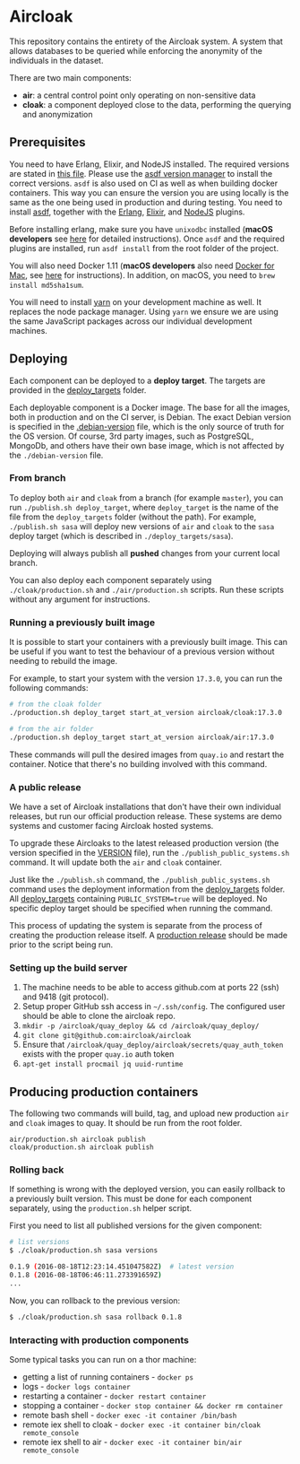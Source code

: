 Aircloak
========

This repository contains the entirety of the Aircloak system.
A system that allows databases to be queried while enforcing
the anonymity of the individuals in the dataset.

There are two main components:

- __air__: a central control point only operating on non-sensitive data
- __cloak__: a component deployed close to the data, performing the querying and anonymization

## Prerequisites

You need to have Erlang, Elixir, and NodeJS installed. The required versions are stated in [this file](.tool-versions).
Please use the [asdf version manager](https://github.com/asdf-vm/asdf) to install the correct versions. `asdf` is also
used on CI as well as when building docker containers.
This way you can ensure the version you are using locally is the same as the one being used in production and during testing.
You need to install [asdf](https://github.com/asdf-vm/asdf), together with the [Erlang](https://github.com/asdf-vm/asdf-erlang),
[Elixir](https://github.com/asdf-vm/asdf-elixir),
and [NodeJS](https://github.com/asdf-vm/asdf-nodejs) plugins.

Before installing erlang, make sure you have `unixodbc` installed (__macOS developers__ see [here](./cloak/osx_erlang_with_odbc.md) for detailed instructions).
Once `asdf` and the required plugins are installed, run `asdf install` from the root folder of the project.

You will also need Docker 1.11 (__macOS developers__ also need [Docker for Mac](https://docs.docker.com/docker-for-mac/), see [here](./macos_docker.md) for instructions). In addition, on macOS, you need to `brew install md5sha1sum`.

You will need to install [yarn](https://yarnpkg.com/en/docs/install) on your development machine as well.
It replaces the node package manager. Using `yarn` we ensure we are using the same JavaScript packages
across our individual development machines.

## Deploying

Each component can be deployed to a __deploy target__. The targets are provided in the [deploy_targets](./deploy_targets) folder.

Each deployable component is a Docker image. The base for all the images, both in production and on the CI server, is Debian. The exact Debian version is specified in the [.debian-version](./.debian-version) file, which is the only source of truth for the OS version. Of course, 3rd party images, such as PostgreSQL, MongoDb, and others have their own base image, which is not affected by the `./debian-version` file.

### From branch

To deploy both `air` and `cloak` from a branch (for example `master`), you can run `./publish.sh deploy_target`, where `deploy_target` is the name of the file from the `deploy_targets` folder (without the path). For example, `./publish.sh sasa` will deploy new versions of `air` and `cloak` to the `sasa` deploy target (which is described in `./deploy_targets/sasa`).

Deploying will always publish all __pushed__ changes from your current local branch.

You can also deploy each component separately using `./cloak/production.sh` and `./air/production.sh` scripts. Run these scripts without any argument for instructions.

### Running a previously built image

It is possible to start your containers with a previously built image. This can be useful if you want to test the behaviour of a previous version without needing to rebuild the image.

For example, to start your system with the version `17.3.0`, you can run the following commands:

```bash
# from the cloak folder
./production.sh deploy_target start_at_version aircloak/cloak:17.3.0

# from the air folder
./production.sh deploy_target start_at_version aircloak/air:17.3.0
```

These commands will pull the desired images from `quay.io` and restart the container. Notice that there's no building involved with this command.

### A public release

We have a set of Aircloak installations that don't have their own individual releases, but run
our official production release. These systems are demo systems and customer facing Aircloak
hosted systems.

To upgrade these Aircloaks to the latest released production version
(the version specified in the [VERSION](./VERSION) file), run the
`./publish_public_systems.sh` command. It will update both the `air` and `cloak` container.

Just like the `./publish.sh` command, the `./publish_public_systems.sh` command uses the deployment
information from the [deploy_targets](./deploy_targets) folder. All [deploy_targets](./deploy_targets)
containing `PUBLIC_SYSTEM=true` will be deployed. No specific deploy target should be specified when
running the command.

This process of updating the system is separate from the process of creating the production
release itself. A [production release](https://github.com/Aircloak/aircloak/wiki/Releases) should
be made prior to the script being run.

### Setting up the build server

1. The machine needs to be able to access github.com at ports 22 (ssh) and 9418 (git protocol).
2. Setup proper GitHub ssh access in `~/.ssh/config`. The configured user should be able to clone the aircloak repo.
3. `mkdir -p /aircloak/quay_deploy && cd /aircloak/quay_deploy/`
4. `git clone git@github.com:aircloak/aircloak`
5. Ensure that `/aircloak/quay_deploy/aircloak/secrets/quay_auth_token` exists with the proper `quay.io` auth token
6. `apt-get install procmail jq uuid-runtime`

## Producing production containers

The following two commands will build, tag, and upload new production `air` and `cloak` images to quay. It should be run from the root folder.

```
air/production.sh aircloak publish
cloak/production.sh aircloak publish
```

### Rolling back

If something is wrong with the deployed version, you can easily rollback to a previously built version. This must be done for each component separately, using the `production.sh` helper script.

First you need to list all published versions for the given component:

```bash
# list versions
$ ./cloak/production.sh sasa versions

0.1.9 (2016-08-18T12:23:14.451047582Z)  # latest version
0.1.8 (2016-08-18T06:46:11.273391659Z)
...
```

Now, you can rollback to the previous version:

```bash
$ ./cloak/production.sh sasa rollback 0.1.8
```

### Interacting with production components

Some typical tasks you can run on a thor machine:

- getting a list of running containers - `docker ps`
- logs - `docker logs container`
- restarting a container - `docker restart container`
- stopping a container - `docker stop container && docker rm container`
- remote bash shell - `docker exec -it container /bin/bash`
- remote iex shell to cloak - `docker exec -it container bin/cloak remote_console`
- remote iex shell to air - `docker exec -it container bin/air remote_console`

